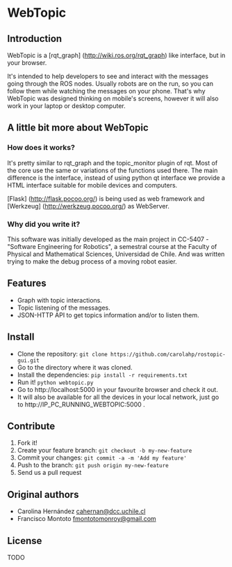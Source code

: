 # WebTopic
## Introduction
WebTopic is a [rqt_graph] (http://wiki.ros.org/rqt_graph) like interface, but in your browser.

It's intended to help developers to see and interact with the messages going through the ROS nodes. Usually robots are on the run, so you can follow them while watching the messages on your phone. That's why WebTopic was designed thinking on mobile's screens, however it will also work in your laptop or desktop computer.

## A little bit more about WebTopic
### How does it works?
It's pretty similar to rqt_graph and the topic_monitor plugin of rqt. Most of the core use the same or variations of the functions used there. The main difference is the interface, instead of using python qt interface we provide a HTML interface suitable for mobile devices and computers.

[Flask] (http://flask.pocoo.org/) is being used as web framework and [Werkzeug] (http://werkzeug.pocoo.org/) as WebServer. 

### Why did you write it?
This software was initially developed as the main project in CC-5407 - "Software Engineering for Robotics", a semestral course at the Faculty of Physical and Mathematical Sciences, Universidad de Chile. And was written trying to make the debug process of a moving robot easier.

## Features
* Graph with topic interactions.
* Topic listening of the messages.
* JSON-HTTP API to get topics information and/or to listen them.

## Install
- Clone the repository: `git clone https://github.com/carolahp/rostopic-gui.git`
- Go to the directory where it was cloned.
- Install the dependencies: `pip install -r requirements.txt`
- Run it! `python webtopic.py`
- Go to http://localhost:5000 in your favourite browser and check it out.
- It will also be available for all the devices in your local network, just go to http://IP_PC_RUNNING_WEBTOPIC:5000 . 

## Contribute
1. Fork it!
2. Create your feature branch: `git checkout -b my-new-feature`
3. Commit your changes: `git commit -a -m 'Add my feature'`
4. Push to the branch: `git push origin my-new-feature`
5. Send us a pull request

## Original authors
* Carolina Hernández <cahernan@dcc.uchile.cl>
* Francisco Montoto <fmontotomonroy@gmail.com>

## License
TODO
